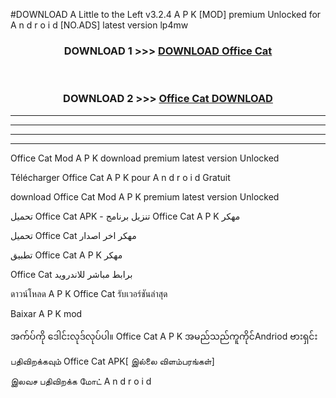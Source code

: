 #DOWNLOAD A Little to the Left v3.2.4 A P K [MOD] premium Unlocked for A n d r o i d [NO.ADS] latest version lp4mw 



<div align="center">

<h3>DOWNLOAD 1 >>> <a href="https://downloadmod1.web.app/?judul=Office Cat ">DOWNLOAD Office Cat </a></h3><br>

<h3>DOWNLOAD 2 >>> <a href="https://downloadmod1.web.app/?judul=Office Cat ">Office Cat  DOWNLOAD </a></h3>

</div>


----------------------------------------------------------

----------------------------------------------------------

----------------------------------------------------------

----------------------------------------------------------


Office Cat  Mod A P K download premium latest version Unlocked

Télécharger Office Cat  A P K pour A n d r o i d Gratuit

download Office Cat  Mod A P K premium latest version Unlocked

تحميل Office Cat  APK - تنزيل برنامج Office Cat  A P K مهكر

تحميل Office Cat  مهكر اخر اصدار

تطبيق Office Cat  A P K مهكر

Office Cat  برابط مباشر للاندرويد

ดาวน์โหลด A P K Office Cat  รับเวอร์ชันล่าสุด

Baixar A P K mod

အက်ပ်ကို ဒေါင်းလုဒ်လုပ်ပါ။ Office Cat  A P K အမည်သည်ကူကိုင်Andriod ဗားရှင်း

பதிவிறக்கவும் Office Cat  APK[ இல்லை விளம்பரங்கள்] 
 
இலவச பதிவிறக்க மோட் A n d r o i d



